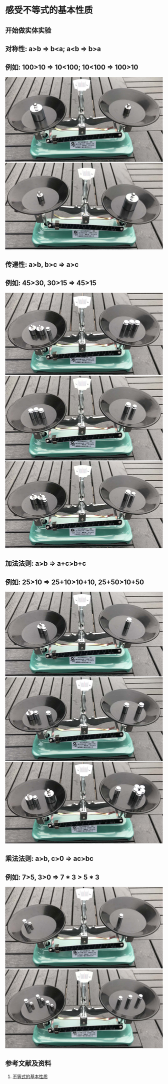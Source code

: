 # 感受不等式的基本性质

## 开始做实体实验

## 对称性: a>b => b<a; a<b => b>a 
## 例如: 100>10 => 10<100; 10<100 => 100>10

![](/images/数论/等式和不等式的基本性质和移项变号法则/感受不等式的基本性质/1a1.jpg)
![](/images/数论/等式和不等式的基本性质和移项变号法则/感受不等式的基本性质/1a2.jpg)

## 传递性: a>b, b>c => a>c
## 例如: 45>30, 30>15 => 45>15

![](/images/数论/等式和不等式的基本性质和移项变号法则/感受不等式的基本性质/2a1.jpg)
![](/images/数论/等式和不等式的基本性质和移项变号法则/感受不等式的基本性质/2a2.jpg)
![](/images/数论/等式和不等式的基本性质和移项变号法则/感受不等式的基本性质/2a3.jpg)

## 加法法则: a>b => a+c>b+c
## 例如: 25>10 =>  25+10>10+10, 25+50>10+50

![](/images/数论/等式和不等式的基本性质和移项变号法则/感受不等式的基本性质/3a1.jpg)
![](/images/数论/等式和不等式的基本性质和移项变号法则/感受不等式的基本性质/3a2.jpg)
![](/images/数论/等式和不等式的基本性质和移项变号法则/感受不等式的基本性质/3a3.jpg)

## 乘法法则: a>b, c>0 => ac>bc
## 例如: 7>5, 3>0 => 7 * 3 > 5 * 3

![](/images/数论/等式和不等式的基本性质和移项变号法则/感受不等式的基本性质/4a1.jpg)
![](/images/数论/等式和不等式的基本性质和移项变号法则/感受不等式的基本性质/4a2.jpg)

## 参考文献及资料

1. [不等式的基本性质](https://baike.baidu.com/item/%E4%B8%8D%E7%AD%89%E5%BC%8F%E7%9A%84%E5%9F%BA%E6%9C%AC%E6%80%A7%E8%B4%A8/7969725)  

